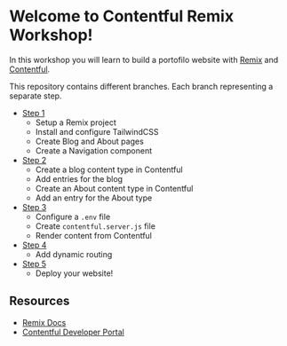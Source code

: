 # Welcome to Contentful Remix Workshop!

In this workshop you will learn to build a portofilo website with [Remix](https://remix.run) and [Contentful](https://contentful.com).

This repository contains different branches. Each branch representing a separate step.

- [Step 1](https://github.com/harshil1712/remix-contentful-workshop/tree/step-1)
    - Setup a Remix project
    - Install and configure TailwindCSS
    - Create Blog and About pages
    - Create a Navigation component
- [Step 2](https://github.com/harshil1712/remix-contentful-workshop/tree/step-2)
    - Create a blog content type in Contentful
    - Add entries for the blog
    - Create an About content type in Contentful
    - Add an entry for the About type
- [Step 3](https://github.com/harshil1712/remix-contentful-workshop/tree/step-3)
    - Configure a `.env` file
    - Create `contentful.server.js` file
    - Render content from Contentful
- [Step 4](https://github.com/harshil1712/remix-contentful-workshop/tree/step-4)
    - Add dynamic routing
- [Step 5](https://github.com/harshil1712/remix-contentful-workshop/tree/step-5)
    - Deploy your website!

## Resources

- [Remix Docs](https://remix.run/docs)
- [Contentful Developer Portal](https://www.contentful.com/developers/)
